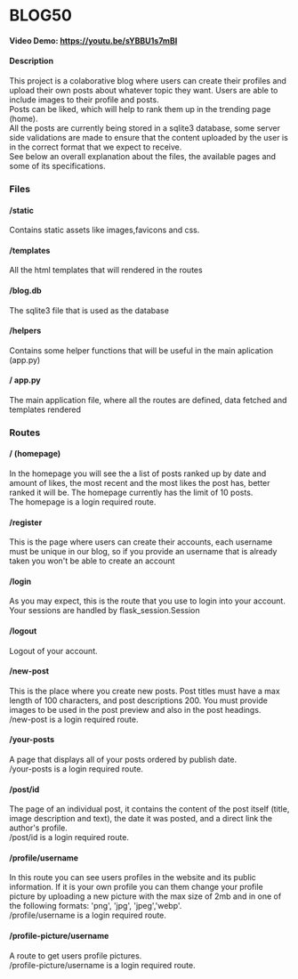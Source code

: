 # BLOG50
#### Video Demo:  https://youtu.be/sYBBU1s7mBI
#### Description
This project is a colaborative blog where users can create their profiles and upload their own posts about whatever topic they want. Users are able to include images to their profile and posts. <br> Posts can be liked, which will help to rank them up in the trending page (home). <br>All the posts are currently being stored in a sqlite3 database, some server side validations are made to ensure that the content uploaded by the user is in the correct format that we expect to receive. <br>See below an overall explanation about the files, the available pages and some of its specifications.

### Files

#### /static
Contains static assets like images,favicons and css.

#### /templates
All the html templates that will rendered in the routes

#### /blog.db
The sqlite3 file that is used as the database

#### /helpers
Contains some helper functions that will be useful in the main aplication (app.py)

#### / app.py
The main application file, where all the routes are defined, data fetched and templates rendered

### Routes

#### / (homepage)
In the homepage you will see the a list of posts ranked up by date and amount of likes, the most recent and the most likes the post has, better ranked it will be. The homepage currently has the limit of 10 posts. <br>The homepage is a login required route.

#### /register
This is the page where users can create their accounts, each username must be unique in our blog, so if you provide an username that is already taken you won't be able to create an account

#### /login
As you may expect, this is the route that you use to login into your account. Your sessions are handled by flask_session.Session

#### /logout
Logout of your account.

#### /new-post
This is the place where you create new posts. Post titles must have a max length of 100 characters, and post descriptions 200. You must provide images to be used in the post preview and also in the post headings. <br>/new-post is a login required route.

#### /your-posts
A page that displays all of your posts ordered by publish date.<br>/your-posts is a login required route.

#### /post/id
The page of an individual post, it contains the content of the post itself (title, image description and text), the date it was posted, and a direct link the author's profile.<br>/post/id is a login required route.

#### /profile/username
In this route you can see users profiles in the website and its public information. If it is your own profile you can them change your profile picture by uploading a new picture with the max size of 2mb and in one of the following formats: 'png', 'jpg', 'jpeg','webp'.<br>/profile/username is a login required route.

#### /profile-picture/username
A route to get users profile pictures.<br>/profile-picture/username is a login required route.